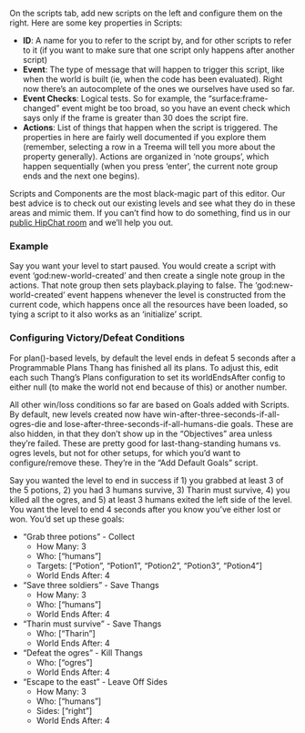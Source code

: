 On the scripts tab, add new scripts on the left and configure them on the right. Here are some key properties in Scripts:

* **ID**: A name for you to refer to the script by, and for other scripts to refer to it (if you want to make sure that one script only happens after another script)
* **Event**: The type of message that will happen to trigger this script, like when the world is built (ie, when the code has been evaluated). Right now there’s an autocomplete of the ones we ourselves have used so far.
* **Event Checks**: Logical tests. So for example, the “surface:frame-changed” event might be too broad, so you have an event check which says only if the frame is greater than 30 does the script fire.
* **Actions**: List of things that happen when the script is triggered. The properties in here are fairly well documented if you explore them (remember, selecting a row in a Treema will tell you more about the property generally). Actions are organized in ‘note groups’, which happen sequentially (when you press ‘enter’, the current note group ends and the next one begins).

Scripts and Components are the most black-magic part of this editor. Our best advice is to check out our existing levels and see what they do in these areas and mimic them. If you can’t find how to do something, find us in our [public HipChat room](http://www.hipchat.com/g3plnOKqa) and we’ll help you out.

### Example

Say you want your level to start paused. You would create a script with event ‘god:new-world-created’ and then create a single note group in the actions. That note group then sets playback.playing to false. The ‘god:new-world-created’ event happens whenever the level is constructed from the current code, which happens once all the resources have been loaded, so tying a script to it also works as an ‘initialize’ script.

### Configuring Victory/Defeat Conditions

For plan()-based levels, by default the level ends in defeat 5 seconds after a Programmable Plans Thang has finished all its plans. To adjust this, edit each such Thang’s Plans configuration to set its worldEndsAfter config to either null (to make the world not end because of this) or another number.

All other win/loss conditions so far are based on Goals added with Scripts. By default, new levels created now have win-after-three-seconds-if-all-ogres-die and lose-after-three-seconds-if-all-humans-die goals. These are also hidden, in that they don’t show up in the “Objectives” area unless they’re failed. These are pretty good for last-thang-standing humans vs. ogres levels, but not for other setups, for which you’d want to configure/remove these. They’re in the “Add Default Goals” script.

Say you wanted the level to end in success if 1) you grabbed at least 3 of the 5 potions, 2) you had 3 humans survive, 3) Tharin must survive, 4) you killed all the ogres, and 5) at least 3 humans exited the left side of the level. You want the level to end 4 seconds after you know you’ve either lost or won. You’d set up these goals:

* “Grab three potions” - Collect
    * How Many: 3
    * Who: [“humans”]
    * Targets: [“Potion”, “Potion1”, “Potion2”, “Potion3”, “Potion4”]
    * World Ends After: 4
* “Save three soldiers” - Save Thangs
    * How Many: 3
    * Who: [“humans”]
    * World Ends After: 4
* “Tharin must survive” - Save Thangs
    * Who: [“Tharin”]
    * World Ends After: 4
* “Defeat the ogres” - Kill Thangs
    * Who: [“ogres”]
    * World Ends After: 4
* “Escape to the east” - Leave Off Sides
    * How Many: 3
    * Who: [“humans”]
    * Sides: [“right”]
    * World Ends After: 4